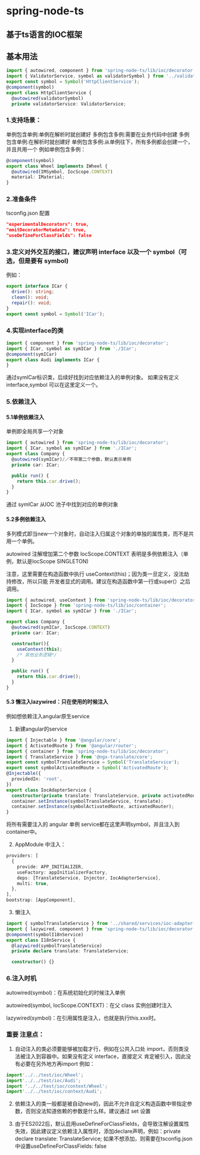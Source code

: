 # spring-node-ts

## 基于ts语言的IOC框架

## 基本用法
```ts
import { autowired, component } from 'spring-node-ts/lib/ioc/decorator';
import { ValidatorService, symbol as validatorSymbol } from '../validator/validator.service';
export const symbol = Symbol('HttpClientService');
@component(symbol)
export class HttpClientService {
  @autowired(validatorSymbol)
  private validatorService: ValidatorService;
```

### 1.支持场景：
单例包含单例:单例在解析时就创建好
多例包含多例:需要在业务代码中创建
多例包含单例:在解析时就创建好
单例包含多例:从单例往下，所有多例都会创建一个，并且共用一个
例如单例包含多例：
```ts
@component(symbol)
export class Wheel implements IWheel {
  @autowired(IMSymbol, IocScope.CONTEXT)
  material: IMaterial;
}
```

### 2.准备条件
tsconfig.json 配置
```json
"experimentalDecorators": true,
"emitDecoratorMetadata": true,
"useDefineForClassFields": false
```

### 3.定义对外交互的接口，建议声明 interface 以及一个 symbol（可选，但是要有 symbol)
例如：
```ts
export interface ICar {
  drive(): string;
  clean(): void;
  repair(): void;
}
export const symbol = Symbol('ICar');
```
### 4.实现interface的类
```ts
import { component } from 'spring-node-ts/lib/ioc/decorator';
import { ICar, symbol as symICar } from './ICar';
@component(symICar)
export class Audi implements ICar {
}
```
通过symlCar标识类，后续好找到对应依赖注入的单例对象。
如果没有定义interface,symbol 可以在这里定义一个。

### 5.依赖注入
#### 5.1单例依赖注入
单例即全局共享一个对象
```ts
import { autowired } from 'spring-node-ts/lib/ioc/decorator';
import { ICar, symbol as symICar } from './ICar';
export class Company {
  @autowired(symICar)/／不带第二个参数，默认表示单例
  private car: ICar;

  public run() {
    return this.car.drive();
  }
}
```
通过 symlCar 从IOC 池子中找到对应的单例对象

#### 5.2多例依赖注入
多列模式即当new一个对象时，自动注入归属这个对象的单独的属性类，而不是共用一个单例。

autowired 注解增加第二个参数 locScope.CONTEXT 表明是多例依赖注入（单例，默认是locScope SINGLETON)

注意，这里需要在构造函数中执行 useContext(this)；因为类一旦定义，没法劫持修改，所以只能 开发者显式的调用。建议在构造函数中第一行或super(）之后调用。

```ts
import { autowired, useContext } from 'spring-node-ts/lib/ioc/decorator';
import { IocScope } from 'spring-node-ts/lib/ioc/container';
import { ICar, symbol as symICar } from './ICar';

export class Company {
  @autowired(symICar, IocScope.CONTEXT)
  private car: ICar;

  constructor(){
    useContext(this);
    /* 其他业务逻辑*/
  }

  public run() {
    return this.car.drive();
  }
}
```

#### 5.3 懒注入lazywired：只在使用的时候注入
例如想依赖注入angular原生service

1. 新建angular的service
```ts
import { Injectable } from '@angular/core';
import { ActivatedRoute } from '@angular/router';
import { container } from 'spring-node-ts/lib/ioc/decorator';
import { TranslateService } from '@ngx-translate/core';
export const symbolTranslateService = Symbol('TranslateService');
export const symbolActivatedRoute = Symbol('ActivatedRoute');
@Injectable({
  providedIn: 'root',
})
export class IocAdapterService {
  constructor(private translate: TranslateService, private activatedRouter: ActivatedRoute) {
  container.setInstance(symbolTranslateService, translate);
  container.setInstance(symbolActivatedRoute, activatedRouter);
}
```
将所有需要注入的 angular 单例 service都在这里声明symbol，并且注入到container中。

2. AppModule 中注入：
```ts
providers: [
  {
    provide: APP_INITIALIZER,
    useFactory: appInitializerFactory,
    deps: [TranslateService, Injector, IocAdapterService],
    multi: true,
  },
],
bootstrap: [AppComponent],
```

3. 懒注入
```ts
import { symbolTranslateService } from '../shared/services/ioc-adapter-service';
import { lazywired, component } from 'spring-node-ts/lib/ioc/decorator';
@component(symbolI18nService)
export class I18nService {
  @lazywired(symbolTranslateService)
  private declare translate: TranslateService;

  constructor() {}
```


### 6.注入时机
autowired(symbol)：在系统初始化的时候注入单例

autowired(symbol, locScope.CONTEXT)：在父 class 实例创建时注入

lazywired(symbol)：在引用属性是注入，也就是执行this.xxx时。

### 重要 注意点：
1. 自动注入的类必须要能够被加载才行，例如在公共入口处 import，否则类没法被注入到容器中。如果没有定义 interface，直接定义
肯定被引入，因此没有必要在另外地方再import
例如：
```ts
import'../../test/ioc/Wheel';
import'../../test/ioc/Audi';
import '../../test/ioc/context/Wheel';
import'../../test/ioc/context/Audi';
```
2. 依赖注入的类一般都是被自动new的，因此不允许自定义构造函数中带指定参数，否则没法知道依赖的参数是什么样。建议通过 set 设置

3. 由于ES2022后，默认启用useDefineForClassFields，会导致注解设置属性失效，因此建议定义依赖注入属性时，添加declare声明，例如：private declare translate: TranslateService;
   如果不想添加，则需要在tsconfig.json中设置useDefineForClassFields: false
